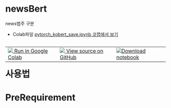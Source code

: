 # newsBert
news범주 구분

* Colab파일
[pytorch_kobert_save.ipynb 코랩에서 보기](https://colab.research.google.com/github/nowage/newsBert/blob/main/pytorch_kobert_save.ipynb)

<table class="tfo-notebook-buttons" align="left">
<!--   <td>
    <a target="_blank" href="https://www.tensorflow.org/tutorials/text/word_embeddings">
    <img src="https://www.tensorflow.org/images/tf_logo_32px.png" />
    View on TensorFlow.org</a>
  </td> -->
  <td>
    <a target="_blank" href="https://colab.research.google.com/github/nowage/newsBert/blob/main/pytorch_kobert_save.ipynb">
    <img src="https://www.tensorflow.org/images/colab_logo_32px.png" />
    Run in Google Colab</a>
  </td>
  <td>
    <a target="_blank" href="https://github.com/nowage/newsBert/blob/main/pytorch_kobert_save.ipynb">
    <img src="https://www.tensorflow.org/images/GitHub-Mark-32px.png" />
    View source on GitHub</a>
  </td>
  <td>
    <a href="https://raw.githubusercontent.com/nowage/newsBert/main/pytorch_kobert_save.ipynb"><img src="https://www.tensorflow.org/images/download_logo_32px.png" />Download notebook</a>
  </td>
</table>


# 사용법

# PreRequirement



